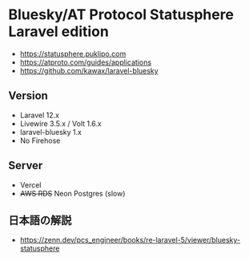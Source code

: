 Bluesky/AT Protocol Statusphere Laravel edition
====

- https://statusphere.puklipo.com
- https://atproto.com/guides/applications
- https://github.com/kawax/laravel-bluesky

## Version
- Laravel 12.x
- Livewire 3.5.x / Volt 1.6.x
- laravel-bluesky 1.x
- No Firehose

## Server
- Vercel
- ~~AWS RDS~~ Neon Postgres (slow)

## 日本語の解説

- https://zenn.dev/pcs_engineer/books/re-laravel-5/viewer/bluesky-statusphere

